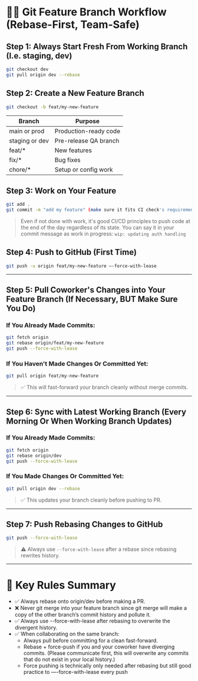 # 🧑‍💻 Git Feature Branch Workflow (Rebase-First, Team-Safe)

## Step 1: Always Start Fresh From Working Branch (I.e. staging, dev)
```bash
git checkout dev
git pull origin dev --rebase
```

## Step 2: Create a New Feature Branch
```bash
git checkout -b feat/my-new-feature
```

| Branch   | Purpose                  |
|----------|--------------------------|
| main or prod    | Production-ready code     |
| staging or dev  | Pre-release QA branch     |
| feat/*          | New features              |
| fix/*           | Bug fixes                 |
| chore/*         | Setup or config work      |

## Step 3: Work on Your Feature
```bash
git add .
git commit -m "add my feature" (make sure it fits CI check's requirements i.e all lowercase, capitalize, etc.)
```
> Even if not done with work, it's good CI/CD principles to push code at the end of the day regardless of its state.
> You can say it in your commit message as work in progress: `wip: updating auth handling`

## Step 4: Push to GitHub (First Time)
```bash
git push -u origin feat/my-new-feature —-force-with-lease
```

---

## Step 5: Pull Coworker's Changes into Your Feature Branch (If Necessary, BUT Make Sure You Do)

### If You **Already Made Commits**:
```bash
git fetch origin
git rebase origin/feat/my-new-feature
git push --force-with-lease
```

### If You **Haven't Made Changes Or Committed Yet**:
```bash
git pull origin feat/my-new-feature
```
> ✅ This will fast-forward your branch cleanly without merge commits.

---

## Step 6: Sync with Latest Working Branch (Every Morning Or When Working Branch Updates)

### If You **Already Made Commits**:
```bash
git fetch origin
git rebase origin/dev
git push --force-with-lease
```

### If You **Made Changes Or Committed Yet**:
```bash
git pull origin dev --rebase
```
> ✅ This updates your branch cleanly before pushing to PR.

---

## Step 7: Push Rebasing Changes to GitHub
```bash
git push --force-with-lease
```
> ⚠️ Always use `--force-with-lease` after a rebase since rebasing rewrites history.

---

# 🚀 Key Rules Summary
- ✅ Always rebase onto origin/dev before making a PR.
- ❌ Never git merge into your feature branch since git merge will make a copy of the other branch’s commit history and pollute it.
- ✅ Always use --force-with-lease after rebasing to overwrite the divergent history.
- ✅ When collaborating on the same branch:
  - Always pull before committing for a clean fast-forward.
  - Rebase + force-push if you and your coworker have diverging commits. (Please communicate first, this will overwrite any commits that do not exist in your local history.)
  - Force pushing is technically only needed after rebasing but still good practice to —-force-with-lease every push
